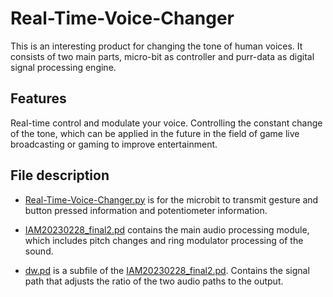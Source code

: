 # Real-Time-Voice-Changer
This is an interesting product for changing the tone of human voices. It consists of two main parts, micro-bit as controller and purr-data as digital signal processing engine.
## Features

Real-time control and modulate your voice. Controlling the constant change of the tone, which can be applied in the future in the field of game live broadcasting or gaming to improve entertainment.
## File description

* [Real-Time-Voice-Changer.py](Real-Time-Voice-Changer.py) is for the microbit to transmit gesture and button pressed information and potentiometer information.

* [IAM20230228_final2.pd](IAM20230228_final2.pd) contains the main audio processing module, which includes pitch changes and ring modulator processing of the sound.

* [dw.pd](dw.pd) is a subfile of the [IAM20230228_final2.pd](IAM20230228_final2.pd). Contains the signal path that adjusts the ratio of the two audio paths to the output.
